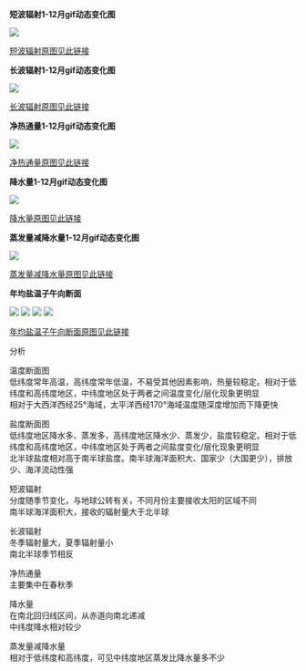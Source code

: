 **短波辐射1-12月gif动态变化图**

![](https://veritas-lux.github.io/shortrad.gif)

[短波辐射原图见此链接](https://veritas-lux.github.io/shortrad)

**长波辐射1-12月gif动态变化图**

![](https://veritas-lux.github.io/longrad.gif)

[长波辐射原图见此链接](https://veritas-lux.github.io/longrad)

**净热通量1-12月gif动态变化图**

![](https://veritas-lux.github.io/netheat.gif)

[净热通量原图见此链接](https://veritas-lux.github.io/netheat)

**降水量1-12月gif动态变化图**

![](https://veritas-lux.github.io/precip.gif)

[降水量原图见此链接](https://veritas-lux.github.io/precip)

**蒸发量减降水量1-12月gif动态变化图**

![](https://veritas-lux.github.io/emp.gif)

[蒸发量减降水量原图见此链接](https://veritas-lux.github.io/emp)

**年均盐温子午向断面**

![](https://veritas-lux.github.io/profile/s25w.jpg)
![](https://veritas-lux.github.io/profile/s170w.jpg)
![](https://veritas-lux.github.io/profile/t25w.jpg)
![](https://veritas-lux.github.io/profile/t170w.jpg)

[年均盐温子午向断面原图见此链接](https://veritas-lux.github.io/profile)

分析

温度断面图  
低纬度常年高温，高纬度常年低温，不易受其他因素影响，热量较稳定。相对于低纬度和高纬度地区，中纬度地区处于两者之间温度变化/层化现象更明显  
相对于大西洋西经25°海域，太平洋西经170°海域温度随深度增加而下降更快

盐度断面图  
低纬度地区降水多、蒸发多，高纬度地区降水少、蒸发少，盐度较稳定。相对于低纬度和高纬度地区，中纬度地区处于两者之间盐度变化/层化现象更明显  
北半球盐度相对高于南半球盐度。南半球海洋面积大、国家少（大国更少），排放少、海洋流动性强

短波辐射  
分度随季节变化，与地球公转有关，不同月份主要接收太阳的区域不同  
南半球海洋面积大，接收的辐射量大于北半球

长波辐射  
冬季辐射量大，夏季辐射量小  
南北半球季节相反

净热通量  
主要集中在春秋季

降水量  
在南北回归线区间，从赤道向南北递减  
中纬度降水相对较少

蒸发量减降水量  
相对于低纬度和高纬度，可见中纬度地区蒸发比降水量多不少
